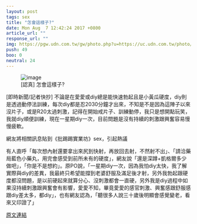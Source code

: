 ```yaml
---
layout: post
tags: sex
title: "怎會這樣子?"
date: Mon Aug  7 12:42:24 2017 +0800
article_url: ""
response_url: ""
img: https://pgw.udn.com.tw/gw/photo.php?u=https://uc.udn.com.tw/photo/2017/03/04/99/3242945.jpg&x=0&y=0&sw=0&sh=0&sl=W&fw=1050&exp=3600
push: 49
boo: 0
neutral: 24
---
```


<figure>
<img src="https://pgw.udn.com.tw/gw/photo.php?u=https://uc.udn.com.tw/photo/2017/03/04/99/3242945.jpg&x=0&y=0&sw=0&sh=0&sl=W&fw=1050&exp=3600" alt="image">
<figcaption>
[認真] 怎會這樣子?
</figcaption>
</figure>



[即時新聞/記者快抄] 不論是在愛愛或diy總是能快速勃起且是小黃瓜硬度，diy則是透過動停法訓練，每次diy都是忍2030分鐘才出來，不知是不是因為這陣子以來沒片子，或是R20太過刺激，記得在開始戒片子、訓練動停，我只是想開點玩笑，我就diy順便訓練，現在一星期diy一次，目前問題是沒有持續的刺激跟興奮容易慢慢疲軟。

網友將相關訊息貼到《批踢踢實業坊》sex，引起熱議

有人直呼「每次想內射還要拿出來尻到快射，再放回去射，不然射不出」、「請洽藥局藍色小藥丸，用完會感受到前所未有的硬度」，網友說「還是深蹲+凱格爾多少做吧」，「你是不是想約」。原PO說，「一星期diy一次，因為我怕diy太快，我了解實際與diy的差異，我最終只希望能撐到老婆舒服及滿足後才射，另外我勃起跟硬度都沒問題，是以前硬起來就算分心、沒刺激都會一直硬，另外我是diy過程中如果沒持續刺激跟興奮會有影響，愛愛不知，畢竟愛愛的感官刺激、興奮感跟舒服感跟diy差太多，都diy」，也有網友認為，「聽很多人說三十歲後明顯會感覺變老，看來又印證了」

<a href = "https://www.ptt.cc/bbs/sex/M.1502080947.A.9E8.html">原文連結</a>


